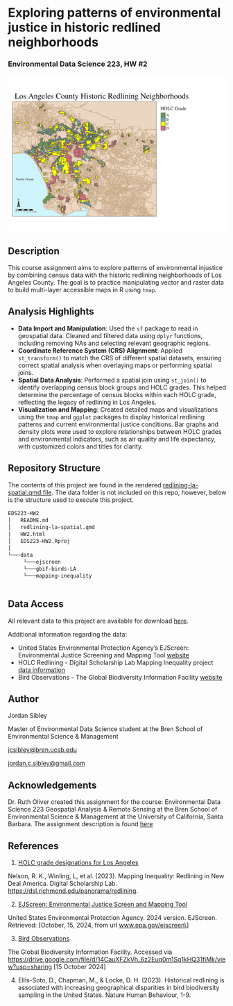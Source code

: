 # Exploring patterns of environmental justice in historic redlined neighborhoods

### Environmental Data Science 223, HW #2

![Map of Los Angeles county with the HOLC neighborhoods highlighted](images/map.png)


## Description 

This course assignment aims to explore patterns of environmental injustice by combining census data with the historic redlining neighborhoods of Los Angeles County. The goal is to practice manipulating vector and raster data to build multi-layer accessible maps in R using `tmap`.  

## Analysis Highlights 
- **Data Import and Manipulation**: Used the `sf` package to read in geospatial data. Cleaned and filtered data using `dplyr` functions, including removing NAs and selecting relevant geographic regions.
- **Coordinate Reference System (CRS) Alignment**: Applied `st_transform()` to match the CRS of different spatial datasets, ensuring correct spatial analysis when overlaying maps or performing spatial joins.
- **Spatial Data Analysis**: Performed a spatial join using `st_join()` to identify overlapping census block groups and HOLC grades. This helped determine the percentage of census blocks within each HOLC grade, reflecting the legacy of redlining in Los Angeles.
- **Visualization and Mapping**: Created detailed maps and visualizations using the `tmap` and `ggplot` packages to display historical redlining patterns and current environmental justice conditions. Bar graphs and density plots were used to explore relationships between HOLC grades and environmental indicators, such as air quality and life expectancy, with customized colors and titles for clarity.

## Repository Structure

The contents of this project are found in the rendered [redlining-la-spatial.qmd file](https://github.com/eds223-fall-2024-org/hw2-jordancsibley/blob/main/HW2.qmd). The data folder is not included on this repo, however, below is the structure used to execute this project. 

```
EDS223-HW2
│   README.md
│   redlining-la-spatial.qmd
|   HW2.html
│   EDS223-HW2.Rproj    
│
└───data
     └───ejscreen
     └───gbif-birds-LA
     └───mapping-inequality
  

```

## Data Access 

All relevant data to this project are available for download [here](https://drive.google.com/file/d/14CauXFZkVh_6z2Euq0m1Sq1kHQ31fiMk/view?usp=drive_link).

Additional information regarding the data: 

-  United States Environmental Protection Agency’s EJScreen: Environmental Justice Screening and Mapping Tool [website](https://www.epa.gov/ejscreen/purposes-and-uses-ejscreen)
- HOLC Redlining - Digital Scholarship Lab Mapping Inequality project [data information](https://dsl.richmond.edu/panorama/redlining/data)
- Bird Observations - The Global Biodiversity Information Facility [website](https://www.gbif.org/)

## Author 

Jordan Sibley 

Master of Environmental Data Science student at the Bren School of Environmental Science & Management

jcsibley@bren.ucsb.edu

jordan.c.sibley@gmail.com 

## Acknowledgements

Dr. Ruth Oliver created this assignment for the course: Environmental Data Science 223 Geospatial Analysis & Remote Sensing at the Bren School of Environmental Science & Management at the University of California, Santa Barbara. The assignment description is found [here](https://eds-223-geospatial.github.io/assignments/HW2.html)

## References 

1.  [HOLC grade designations for Los Angeles](https://dsl.richmond.edu/panorama/redlining/data/CA-LosAngeles)

Nelson, R. K., Winling, L, et al. (2023). Mapping Inequality: Redlining in New Deal America. Digital Scholarship Lab. https://dsl.richmond.edu/panorama/redlining.

2.  [EJScreen: Environmental Justice Screen and Mapping Tool](https://www.epa.gov/ejscreen)

United States Environmental Protection Agency. 2024 version. EJScreen. Retrieved: \[October, 15, 2024, from url www.epa.gov/ejscreen\]

3.  [Bird Observations](https://www.gbif.org/)

The Global Biodiversity Information Facility. Accessed via https://drive.google.com/file/d/14CauXFZkVh_6z2Euq0m1Sq1kHQ31fiMk/view?usp=sharing \[15 October 2024\]

4.  Ellis-Soto, D., Chapman, M., & Locke, D. H. (2023). Historical redlining is associated with increasing geographical disparities in bird biodiversity sampling in the United States. Nature Human Behaviour, 1-9.
